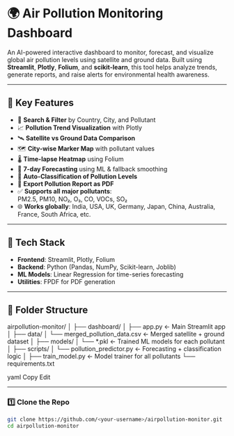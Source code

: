 # 🌍 Air Pollution Monitoring Dashboard

An AI-powered interactive dashboard to monitor, forecast, and visualize global air pollution levels using satellite and ground data. Built using **Streamlit**, **Plotly**, **Folium**, and **scikit-learn**, this tool helps analyze trends, generate reports, and raise alerts for environmental health awareness.

---

## 🚀 Key Features

- 🔎 **Search & Filter** by Country, City, and Pollutant
- 📈 **Pollution Trend Visualization** with Plotly
- 🛰️ **Satellite vs Ground Data Comparison**
- 🗺️ **City-wise Marker Map** with pollutant values
- 🌡️ **Time-lapse Heatmap** using Folium
- 🔮 **7-day Forecasting** using ML & fallback smoothing
- 🧠 **Auto-Classification of Pollution Levels**
- 📄 **Export Pollution Report as PDF**
- ✅ **Supports all major pollutants**:  
  PM2.5, PM10, NO₂, O₃, CO, VOCs, SO₂
- 🌐 **Works globally**: India, USA, UK, Germany, Japan, China, Australia, France, South Africa, etc.

---

## 🧪 Tech Stack

- **Frontend**: Streamlit, Plotly, Folium  
- **Backend**: Python (Pandas, NumPy, Scikit-learn, Joblib)  
- **ML Models**: Linear Regression for time-series forecasting  
- **Utilities**: FPDF for PDF generation

---

## 📂 Folder Structure

airpollution-monitor/
│
├── dashboard/
│ ├── app.py ← Main Streamlit app
│
├── data/
│ └── merged_pollution_data.csv ← Merged satellite + ground dataset
│
├── models/
│ └── *.pkl ← Trained ML models for each pollutant
│
├── scripts/
│ └── pollution_predictor.py ← Forecasting + classification logic
│
├── train_model.py ← Model trainer for all pollutants
└── requirements.txt

yaml
Copy
Edit

---

### 1️⃣ Clone the Repo

```bash
git clone https://github.com/<your-username>/airpollution-monitor.git
cd airpollution-monitor
